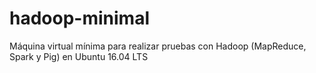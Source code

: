 # hadoop-minimal
Máquina virtual mínima para realizar pruebas con Hadoop (MapReduce, Spark y Pig) en Ubuntu 16.04 LTS
